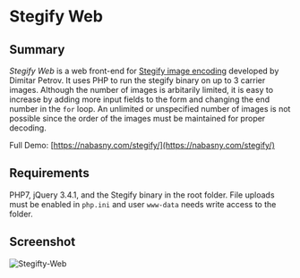 # Stegify Web

## Summary

*Stegify Web* is a web front-end for [Stegify image encoding](https://github.com/DimitarPetrov/stegify) developed by Dimitar Petrov. It uses PHP to run the stegify binary on up to 3 carrier images. Although the number of images is arbitarily limited, it is easy to increase by adding more input fields to the form and changing the end number in the `for` loop. An unlimited or unspecified number of images is not possible since the order of the images must be maintained for proper decoding.

Full Demo: [https://nabasny.com/stegify/](https://nabasny.com/stegify/)

## Requirements

PHP7, jQuery 3.4.1, and the Stegify binary in the root folder. File uploads must be enabled in `php.ini` and user `www-data` needs write access to the folder.

## Screenshot

![Stegifty-Web](https://nabasny.com/stegify/screen.png)
